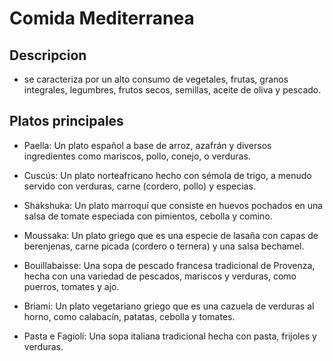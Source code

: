 # Comida Mediterranea 

## Descripcion 

- se caracteriza por un alto consumo de vegetales, frutas, granos integrales, legumbres, frutos secos, semillas, aceite de oliva y pescado.

## Platos principales 

- Paella:
Un plato español a base de arroz, azafrán y diversos ingredientes como mariscos, pollo, conejo, o verduras. 

- Cuscús:
Un plato norteafricano hecho con sémola de trigo, a menudo servido con verduras, carne (cordero, pollo) y especias. 

- Shakshuka:
Un plato marroquí que consiste en huevos pochados en una salsa de tomate especiada con pimientos, cebolla y comino. 

- Moussaka:
Un plato griego que es una especie de lasaña con capas de berenjenas, carne picada (cordero o ternera) y una salsa bechamel. 

- Bouillabaisse:
Una sopa de pescado francesa tradicional de Provenza, hecha con una variedad de pescados, mariscos y verduras, como puerros, tomates y ajo. 

- Briami:
Un plato vegetariano griego que es una cazuela de verduras al horno, como calabacín, patatas, cebolla y tomates. 

- Pasta e Fagioli:
Una sopa italiana tradicional hecha con pasta, frijoles y verduras. 